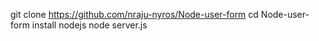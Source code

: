 git clone https://github.com/nraju-nyros/Node-user-form
cd Node-user-form
install nodejs
node server.js
